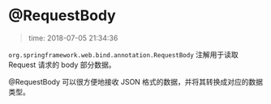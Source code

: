 # @RequestBody
>time: 2018-07-05 21:34:36

`org.springframework.web.bind.annotation.RequestBody` 注解用于读取 Request 请求的 body 部分数据。

@RequestBody 可以很方便地接收 JSON 格式的数据，并将其转换成对应的数据类型。